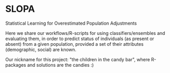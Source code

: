 # SLOPA
Statistical Learning for Overestimated Population Adjustments

Here we share our workflows/R-scripts for using classifiers/ensembles and evaluating them, in order to predict status of individuals (as present or absent) from a given population, provided a set of their attributes (demographic, social) are known.

Our nickname for this project: "the children in the candy bar", where R-packages and solutions are the candies :)
